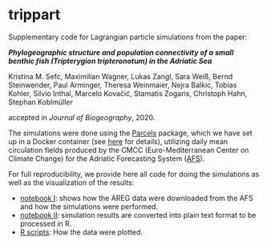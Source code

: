 # trippart

Supplementary code for Lagrangian particle simulations from the paper: 

___Phylogeographic structure and population connectivity of a small benthic fish (*Tripterygion tripteronotum*) in the Adriatic Sea___

Kristina M. Sefc, Maximilian Wagner, Lukas Zangl, Sara Weiß, Bernd Steinwender, Paul Arminger, Theresa Weinmaier, Nejra Balkic, Tobias Kohler, Silvio Inthal, Marcelo Kovačić, Stamatis Zogaris, Christoph Hahn, Stephan Koblmüller

accepted in *Journal of Biogeography*, 2020.

The simulations were done using the [Parcels](http://oceanparcels.org/) package, which we have set up in a Docker container (see [here](https://github.com/chrishah/parcels-jupyter-notebook-docker) for details), utilizing daily mean circulation fields produced by the CMCC (Euro-Mediterranean Center on Climate Change) for the Adriatic Forecasting System ([AFS](http://oceanlab.cmcc.it/afs/)). 

For full reproducibility, we provide here all code for doing the simulations as well as the visualization of the results:
 - [notebook I](https://github.com/chrishah/trippart/blob/master/code/simulations/simu.ipynb): shows how the AREG data were downloaded from the AFS and how the simulations were performed.
 - [notebook II](https://github/chrishah/trippart/blob/master/code/simulations/extract_data.ipynb): simulation results are converted into plain text format to be processed in R.
 - [R scripts](https://github.com/chrishah/trippart/tree/master/code/visualization): How the data were plotted.


